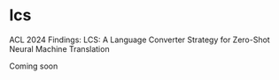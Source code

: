 # lcs
ACL 2024 Findings: LCS: A Language Converter Strategy for Zero-Shot Neural Machine Translation

Coming soon

